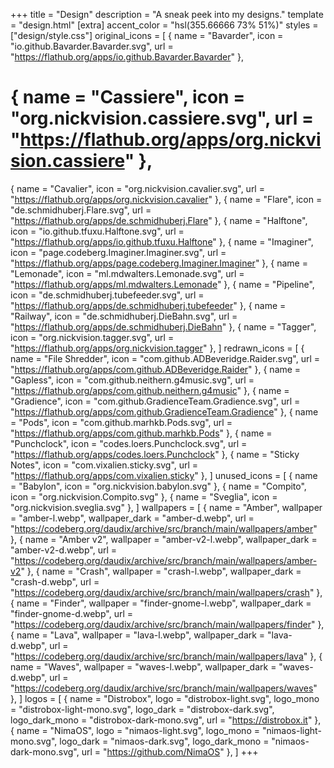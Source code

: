 +++
title = "Design"
description = "A sneak peek into my designs."
template = "design.html"
[extra]
accent_color = "hsl(355.66666 73% 51%)"
styles = ["design/style.css"]
original_icons = [
  { name = "Bavarder", icon = "io.github.Bavarder.Bavarder.svg", url = "https://flathub.org/apps/io.github.Bavarder.Bavarder" },
  # { name = "Cassiere", icon = "org.nickvision.cassiere.svg", url = "https://flathub.org/apps/org.nickvision.cassiere" },
  { name = "Cavalier", icon = "org.nickvision.cavalier.svg", url = "https://flathub.org/apps/org.nickvision.cavalier" },
  { name = "Flare", icon = "de.schmidhuberj.Flare.svg", url = "https://flathub.org/apps/de.schmidhuberj.Flare" },
  { name = "Halftone", icon = "io.github.tfuxu.Halftone.svg", url = "https://flathub.org/apps/io.github.tfuxu.Halftone" },
  { name = "Imaginer", icon = "page.codeberg.Imaginer.Imaginer.svg", url = "https://flathub.org/apps/page.codeberg.Imaginer.Imaginer" },
  { name = "Lemonade", icon = "ml.mdwalters.Lemonade.svg", url = "https://flathub.org/apps/ml.mdwalters.Lemonade" },
  { name = "Pipeline", icon = "de.schmidhuberj.tubefeeder.svg", url = "https://flathub.org/apps/de.schmidhuberj.tubefeeder" },
  { name = "Railway", icon = "de.schmidhuberj.DieBahn.svg", url = "https://flathub.org/apps/de.schmidhuberj.DieBahn" },
  { name = "Tagger", icon = "org.nickvision.tagger.svg", url = "https://flathub.org/apps/org.nickvision.tagger" },
]
redrawn_icons = [
  { name = "File Shredder", icon = "com.github.ADBeveridge.Raider.svg", url = "https://flathub.org/apps/com.github.ADBeveridge.Raider" },
  { name = "Gapless", icon = "com.github.neithern.g4music.svg", url = "https://flathub.org/apps/com.github.neithern.g4music" },
  { name = "Gradience", icon = "com.github.GradienceTeam.Gradience.svg", url = "https://flathub.org/apps/com.github.GradienceTeam.Gradience" },
  { name = "Pods", icon = "com.github.marhkb.Pods.svg", url = "https://flathub.org/apps/com.github.marhkb.Pods" },
  { name = "Punchclock", icon = "codes.loers.Punchclock.svg", url = "https://flathub.org/apps/codes.loers.Punchclock" },
  { name = "Sticky Notes", icon = "com.vixalien.sticky.svg", url = "https://flathub.org/apps/com.vixalien.sticky" },
]
unused_icons = [
  { name = "Babylon", icon = "org.nickvision.babylon.svg" },
  { name = "Compito", icon = "org.nickvision.Compito.svg" },
  { name = "Sveglia", icon = "org.nickvision.sveglia.svg" },
]
wallpapers = [
  { name = "Amber", wallpaper = "amber-l.webp", wallpaper_dark = "amber-d.webp", url = "https://codeberg.org/daudix/archive/src/branch/main/wallpapers/amber" },
  { name = "Amber v2", wallpaper = "amber-v2-l.webp", wallpaper_dark = "amber-v2-d.webp", url = "https://codeberg.org/daudix/archive/src/branch/main/wallpapers/amber-v2" },
  { name = "Crash", wallpaper = "crash-l.webp", wallpaper_dark = "crash-d.webp", url = "https://codeberg.org/daudix/archive/src/branch/main/wallpapers/crash" },
  { name = "Finder", wallpaper = "finder-gnome-l.webp", wallpaper_dark = "finder-gnome-d.webp", url = "https://codeberg.org/daudix/archive/src/branch/main/wallpapers/finder" },
  { name = "Lava", wallpaper = "lava-l.webp", wallpaper_dark = "lava-d.webp", url = "https://codeberg.org/daudix/archive/src/branch/main/wallpapers/lava" },
  { name = "Waves", wallpaper = "waves-l.webp", wallpaper_dark = "waves-d.webp", url = "https://codeberg.org/daudix/archive/src/branch/main/wallpapers/waves" },
]
logos = [
  { name = "Distrobox", logo = "distrobox-light.svg", logo_mono = "distrobox-light-mono.svg", logo_dark = "distrobox-dark.svg", logo_dark_mono = "distrobox-dark-mono.svg", url = "https://distrobox.it" },
  { name = "NimaOS", logo = "nimaos-light.svg", logo_mono = "nimaos-light-mono.svg", logo_dark = "nimaos-dark.svg", logo_dark_mono = "nimaos-dark-mono.svg", url = "https://github.com/NimaOS" },
]
+++
